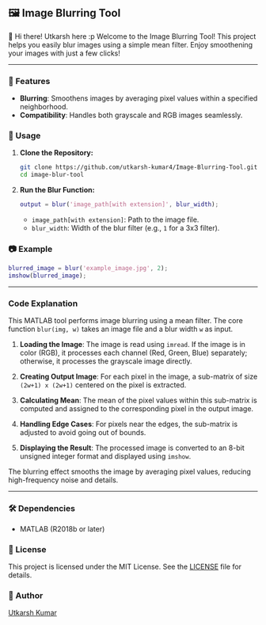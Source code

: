 ## 🖼️ Image Blurring Tool

👋 Hi there! Utkarsh here :p
Welcome to the Image Blurring Tool! This project helps you easily blur images using a simple mean filter. Enjoy smoothening your images with just a few clicks!

---

### 🌟 Features
- **Blurring**: Smoothens images by averaging pixel values within a specified neighborhood.
- **Compatibility**: Handles both grayscale and RGB images seamlessly.

### 🚀 Usage

1. **Clone the Repository:**
   ```bash
   git clone https://github.com/utkarsh-kumar4/Image-Blurring-Tool.git
   cd image-blur-tool
   ```

2. **Run the Blur Function:**
   ```matlab
   output = blur('image_path[with extension]', blur_width);
   ```

   - `image_path[with extension]`: Path to the image file.
   - `blur_width`: Width of the blur filter (e.g., `1` for a 3x3 filter).

### 📷 Example

```matlab
blurred_image = blur('example_image.jpg', 2);
imshow(blurred_image);
```

---

### Code Explanation

This MATLAB tool performs image blurring using a mean filter. The core function `blur(img, w)` takes an image file and a blur width `w` as input. 

1. **Loading the Image**: The image is read using `imread`. If the image is in color (RGB), it processes each channel (Red, Green, Blue) separately; otherwise, it processes the grayscale image directly.

2. **Creating Output Image**: For each pixel in the image, a sub-matrix of size `(2w+1) x (2w+1)` centered on the pixel is extracted. 

3. **Calculating Mean**: The mean of the pixel values within this sub-matrix is computed and assigned to the corresponding pixel in the output image.

4. **Handling Edge Cases**: For pixels near the edges, the sub-matrix is adjusted to avoid going out of bounds.

5. **Displaying the Result**: The processed image is converted to an 8-bit unsigned integer format and displayed using `imshow`.

The blurring effect smooths the image by averaging pixel values, reducing high-frequency noise and details.

---

### 🛠️ Dependencies
- MATLAB (R2018b or later)

### 📜 License
This project is licensed under the MIT License. See the [LICENSE](LICENSE) file for details.

### 👤 Author
[Utkarsh Kumar](https://github.com/utkarsh-kumar4)
